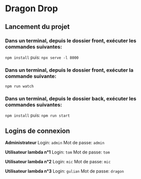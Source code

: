 # Dragon Drop

## Lancement du projet

### Dans un terminal, depuis le dossier front, exécuter les commandes suivantes:

`npm install`
puis:
`npx serve -l 8000`

### Dans un terminal, depuis le dossier front, exécuter la commande suivante:

`npm run watch`

### Dans un terminal, depuis le dossier back, exécuter les commandes suivantes:

`npm install`
puis:
`npm run start`

## Logins de connexion

**Administrateur**
Login: `admin`
Mot de passe: `admin`

**Utilisateur lambda n°1**
Login: `tom`
Mot de passe: `tom`

**Utilisateur lambda n°2**
Login: `mic`
Mot de passe: `mic`

**Utilisateur lambda n°3**
Login: `gulian`
Mot de passe: `dragon`
